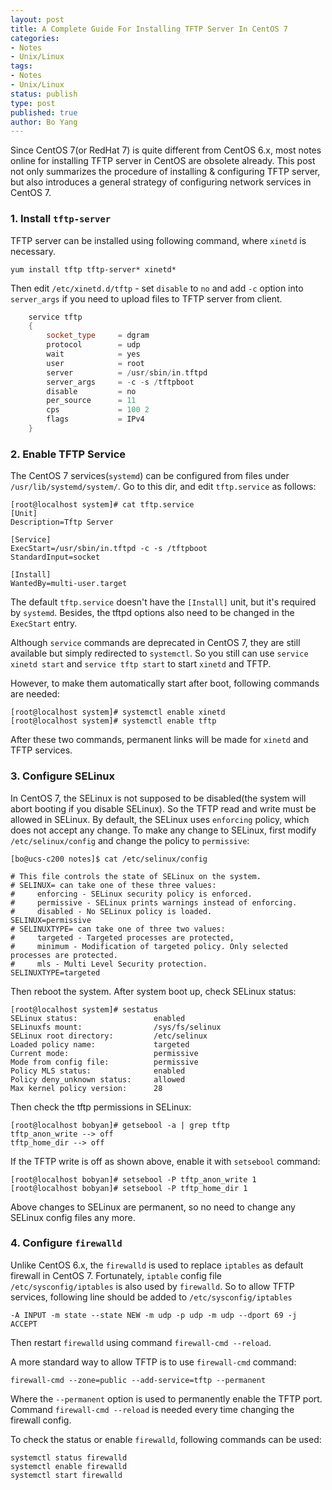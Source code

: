 ```yaml
---
layout: post
title: A Complete Guide For Installing TFTP Server In CentOS 7
categories: 
- Notes
- Unix/Linux
tags:
- Notes
- Unix/Linux
status: publish
type: post
published: true
author: Bo Yang
---
```


Since CentOS 7(or RedHat 7) is quite different from CentOS 6.x, most notes online for installing TFTP server in CentOS are obsolete already. This post not only summarizes the procedure of installing & configuring TFTP server, but also introduces a general strategy of configuring network services in CentOS 7.

### 1. Install `tftp-server`

TFTP server can be installed using following command, where `xinetd` is necessary. 

    yum install tftp tftp-server* xinetd*
    
Then edit `/etc/xinetd.d/tftp` - set `disable` to `no` and add `-c` option into `server_args` if you need to upload files to TFTP server from client. 

~~~cpp
    service tftp
    {
    	socket_type		= dgram
    	protocol		= udp
    	wait			= yes
    	user			= root
    	server			= /usr/sbin/in.tftpd
    	server_args		= -c -s /tftpboot
    	disable			= no
    	per_source		= 11
    	cps			    = 100 2
    	flags			= IPv4
    }
~~~

### 2. Enable TFTP Service

The CentOS 7 services(`systemd`) can be configured from files under `/usr/lib/systemd/system/`. Go to this dir, and edit `tftp.service` as follows:

    [root@localhost system]# cat tftp.service
    [Unit]
    Description=Tftp Server
    
    [Service]
    ExecStart=/usr/sbin/in.tftpd -c -s /tftpboot
    StandardInput=socket
    
    [Install]
    WantedBy=multi-user.target

The default `tftp.service` doesn't have the `[Install]` unit, but it's required by `systemd`. Besides, the tftpd options also need to be changed in the `ExecStart` entry.

Although `service` commands are deprecated in CentOS 7, they are still available but simply redirected to `systemctl`. So you still can use `service xinetd start` and `service tftp start` to start `xinetd` and TFTP.

However, to make them automatically start after boot, following commands are needed:

    [root@localhost system]# systemctl enable xinetd
    [root@localhost system]# systemctl enable tftp

After these two commands, permanent links will be made for  `xinetd` and TFTP services.

### 3. Configure SELinux

In CentOS 7, the SELinux is not supposed to be disabled(the system will abort booting if you disable SELinux). So the TFTP read and write must be allowed in SELinux. By default, the SELinux uses `enforcing` policy, which does not accept any change. To make any change to SELinux, first modify `/etc/selinux/config` and change the policy to `permissive`:

    [bo@ucs-c200 notes]$ cat /etc/selinux/config 
    
    # This file controls the state of SELinux on the system.
    # SELINUX= can take one of these three values:
    #     enforcing - SELinux security policy is enforced.
    #     permissive - SELinux prints warnings instead of enforcing.
    #     disabled - No SELinux policy is loaded.
    SELINUX=permissive
    # SELINUXTYPE= can take one of three two values:
    #     targeted - Targeted processes are protected,
    #     minimum - Modification of targeted policy. Only selected processes are protected. 
    #     mls - Multi Level Security protection.
    SELINUXTYPE=targeted 

Then reboot the system. After system boot up, check SELinux status:

    [root@localhost system]# sestatus
    SELinux status:                 enabled
    SELinuxfs mount:                /sys/fs/selinux
    SELinux root directory:         /etc/selinux
    Loaded policy name:             targeted
    Current mode:                   permissive
    Mode from config file:          permissive
    Policy MLS status:              enabled
    Policy deny_unknown status:     allowed
    Max kernel policy version:      28

Then check the tftp permissions in SELinux:

    [root@localhost bobyan]# getsebool -a | grep tftp
    tftp_anon_write --> off
    tftp_home_dir --> off

If the TFTP write is off as shown above, enable it with `setsebool` command:

    [root@localhost bobyan]# setsebool -P tftp_anon_write 1
    [root@localhost bobyan]# setsebool -P tftp_home_dir 1

Above changes to SELinux are permanent, so no need to change any SELinux config files any more.

### 4. Configure `firewalld`

Unlike CentOS 6.x, the `firewalld` is used to replace `iptables` as default firewall in CentOS 7. Fortunately, `iptable` config file `/etc/sysconfig/iptables` is also used by `firewalld`. So to allow TFTP services, following line should be added to `/etc/sysconfig/iptables`

    -A INPUT -m state --state NEW -m udp -p udp -m udp --dport 69 -j ACCEPT

Then restart `firewalld` using command `firewall-cmd --reload`.

A more standard way to allow TFTP is to use `firewall-cmd` command:

    firewall-cmd --zone=public --add-service=tftp --permanent

Where the `--permanent` option is used to permanently enable the TFTP port. Command `firewall-cmd --reload` is needed every time changing the firewall config. 

To check the status or enable `firewalld`, following commands can be used:
    
    systemctl status firewalld
    systemctl enable firewalld
    systemctl start firewalld


